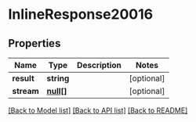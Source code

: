 # InlineResponse20016

## Properties
Name | Type | Description | Notes
------------ | ------------- | ------------- | -------------
**result** | **string** |  | [optional] 
**stream** | [**null[]**](.md) |  | [optional] 

[[Back to Model list]](../README.md#documentation-for-models) [[Back to API list]](../README.md#documentation-for-api-endpoints) [[Back to README]](../README.md)

